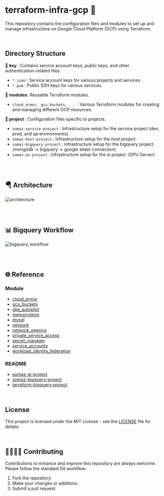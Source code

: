 # terraform-infra-gcp 🚀
This repository contains the configuration files and modules to set up and manage infrastructure on Google Cloud Platform (GCP) using Terraform.

<br/>

## Directory Structure
📁 **key** : Contains service account keys, public keys, and other authentication-related files.
- `*.json` : Service account keys for various projects and services.
- `*.pub` : Public SSH keys for various services.

📁 **modules**: Reusable Terraform modules.
- `cloud_armor, gcs_buckets, ...` : Various Terraform modules for creating and managing different GCP resources.

📁 **project** : Configuration files specific to projects.
- `somaz-service-project` : Infrastructure setup for the service project (dev, prod, and qa environments).
- `somaz-host-project` : Infrastructure setup for the host project.
- `somaz-bigquery-project` : Infrastructure setup for the bigquery project. (mongodb -> bigquery -> google sheet connection)
- `somaz-ai-project` : Infrastructure setup for the ai project. (GPU Server)

<br/><br/>

## 🪂 Architecture
![architecture](https://github.com/somaz94/terraform-infra-gcp/assets/112675579/96eda2fd-a2d2-4e8c-ba38-9e2bedfc696c)

<br/><br/>

## 📊 Bigquery Workflow
![bigquery_workflow](https://github.com/somaz94/terraform-infra-gcp/assets/112675579/ce735fcf-4ff5-4fed-a1c0-b23a88a3044e)

<br/><br/>

## 🌐 Reference

### Module
- [cloud_armor](https://github.com/GoogleCloudPlatform/terraform-google-cloud-armor)
- [gcs_buckets](https://github.com/terraform-google-modules/terraform-google-cloud-storage)
- [gke_autopilot](https://github.com/terraform-google-modules/terraform-google-kubernetes-engine/tree/master/modules/beta-autopilot-public-cluster)
- [memorystore](https://github.com/terraform-google-modules/terraform-google-memorystore)
- [mysql](https://github.com/terraform-google-modules/terraform-google-sql-db/tree/master/modules/mysql)
- [network](https://github.com/terraform-google-modules/terraform-google-network)
- [network_peering](https://github.com/terraform-google-modules/terraform-google-network/tree/master/modules/network-peering)
- [private_service_access](https://github.com/terraform-google-modules/terraform-google-sql-db/tree/master/modules/private_service_access)
- [secret_manager](https://github.com/GoogleCloudPlatform/terraform-google-secret-manager)
- [service_accounts](https://github.com/terraform-google-modules/terraform-google-service-accounts)
- [workload_identity_federation](https://github.com/mscribellito/terraform-google-workload-identity-federation)

### README
- [somaz-ai-project](https://github.com/somaz94/terraform-infra-gcp/blob/main/project/somaz-ai-project/README.md)
- [somaz-bigquery-project](https://github.com/somaz94/terraform-infra-gcp/blob/main/project/somaz-bigquery-project/README.md)
- [terraform-bigquery-project](https://github.com/somaz94/terraform-bigquery-googlesheet)

<br/>

## License

This project is licensed under the MIT License - see the [LICENSE](LICENSE) file for details.

<br/>

## 👨‍👩‍👦‍👧 Contributing
Contributions to enhance and improve this repository are always welcome. Please follow the standard Git workflow:

1. Fork the repository.
2. Make your changes or additions.
3. Submit a pull request.
